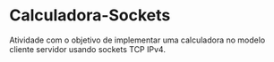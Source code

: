 # Calculadora-Sockets
Atividade com o objetivo de implementar uma calculadora no modelo cliente servidor usando sockets TCP IPv4.
